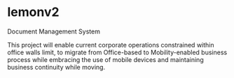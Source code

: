 # lemonv2
Document Management System

This project will enable current corporate operations constrained within 
office walls limit, to migrate from Office-based to Mobility-enabled business process
while embracing the use of mobile devices and maintaining business continuity while moving.
